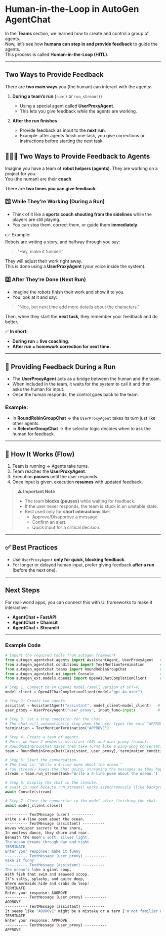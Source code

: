 # Human-in-the-Loop in AutoGen AgentChat

In the **Teams** section, we learned how to create and control a group of agents.  
Now, let’s see how **humans can step in and provide feedback** to guide the agents.  
This process is called **Human-in-the-Loop (HITL).**

---

## Two Ways to Provide Feedback
There are **two main ways** you (the human) can interact with the agents:

1. **During a team’s run** (`run()` or `run_stream()`)  
   - Using a special agent called **UserProxyAgent**.  
   - This lets you give feedback *while* the agents are working.  

2. **After the run finishes**  
   - Provide feedback as input to the **next run**.  
   - Example: after agents finish one task, you give corrections or instructions before starting the next task.  


## 🧑‍🤝‍🧑 Two Ways to Provide Feedback to Agents  

Imagine you have a team of **robot helpers (agents)**. They are working on a project for you.  
You (the human) are their **coach**.  

There are **two times you can give feedback**:

### 1️⃣ While They’re Working (During a Run)  
- Think of it like a **sports coach shouting from the sidelines** while the players are still playing.  
- You can stop them, correct them, or guide them **immediately**.  

👉 Example:  
Robots are writing a story, and halfway through you say:  
> "Hey, make it funnier!"  

They will adjust their work right away.  
This is done using a **UserProxyAgent** (your voice inside the system).  


### 2️⃣ After They’re Done (Next Run)  
- Imagine the robots finish their work and show it to you.  
- You look at it and say:  
> "Nice, but next time add more details about the characters."  

Then, when they start the **next task**, they remember your feedback and do better.  


✅ **In short:**  
- **During run = live coaching.**  
- **After run = homework correction for next time.**

---

## 🔹 Providing Feedback During a Run
- The **UserProxyAgent** acts as a bridge between the human and the team.  
- When included in the team, it waits for the system to call it and then asks the human for input.  
- Once the human responds, the control goes back to the team.

### Example:
- In **RoundRobinGroupChat** → the `UserProxyAgent` takes its turn just like other agents.  
- In **SelectorGroupChat** → the selector logic decides when to ask the human for feedback.

---

## 🔹 How It Works (Flow)
1. Team is running → Agents take turns.  
2. Team reaches the **UserProxyAgent**.  
3. Execution **pauses** until the user responds.  
4. Once input is given, execution **resumes** with updated feedback.  

> ⚠️ **Important Note**  
> - The team **blocks (pauses)** while waiting for feedback.  
> - If the user never responds, the team is stuck in an unstable state.  
> - Best used only for **short interactions** like:
>   - Approve/Disapprove a message.  
>   - Confirm an alert.  
>   - Quick input for a critical decision.  

---

## ✅ Best Practices
- Use `UserProxyAgent` **only for quick, blocking feedback**.  
- For longer or delayed human input, prefer giving feedback **after a run** (before the next one).  

---

## Next Steps
For real-world apps, you can connect this with UI frameworks to make it interactive:
- **AgentChat + FastAPI**  
- **AgentChat + ChainLit**  
- **AgentChat + Streamlit**

---

### Example Code

```python
# Import the required tools from autogen framework
from autogen_agentchat.agents import AssistantAgent, UserProxyAgent   # Agents (AI + human proxy)
from autogen_agentchat.conditions import TextMentionTermination       # Condition to stop chat
from autogen_agentchat.teams import RoundRobinGroupChat               # Manages chat flow between agents
from autogen_agentchat.ui import Console                              # Shows chat in the console
from autogen_ext.models.openai import OpenAIChatCompletionClient      # OpenAI model connection

# Step 1: Connect to an OpenAI model (small version of GPT-4).
model_client = OpenAIChatCompletionClient(model="gpt-4o-mini")

# Step 2: Create two agents
assistant = AssistantAgent("assistant", model_client=model_client)   # The AI assistant
user_proxy = UserProxyAgent("user_proxy", input_func=input)          # Represents the human (takes input from console)

# Step 3: Set a stop condition for the chat.
# The chat will automatically stop when the user types the word "APPROVE".
termination = TextMentionTermination("APPROVE")

# Step 4: Create a team of agents.
# Here, we have 2 members: assistant (AI) and user_proxy (human).
# RoundRobinGroupChat makes them take turns like a ping-pong conversation.
team = RoundRobinGroupChat([assistant, user_proxy], termination_condition=termination)

# Step 5: Start the conversation.
# The task is: "Write a 4-line poem about the ocean."
# run_stream() keeps the chat going, streaming the messages as they happen.
stream = team.run_stream(task="Write a 4-line poem about the ocean.")

# Step 6: Display the chat in the console.
# await is used because run_stream() works asynchronously (like background tasks).
await Console(stream)

# Step 7: Close the connection to the model after finishing the chat.
await model_client.close()


```

```bash
---------- TextMessage (user) ----------
Write a 4-line poem about the ocean.
---------- TextMessage (assistant) ----------
Waves whisper secrets to the shore,  
In endless dance, they churn and roar.  
Beneath the moon's soft, silver light,  
The ocean dreams through day and night.  
TERMINATE
Enter your response: make it funny
---------- TextMessage (user_proxy) ----------
make it funny
---------- TextMessage (assistant) ----------
The ocean's like a giant soup,  
With fish that swim and seaweed scoop.  
It’s salty, splashy, and quite deep,  
Where mermaids hide and crabs do leap!  
TERMINATE
Enter your response: AOOROVE
---------- TextMessage (user_proxy) ----------
AOOROVE
---------- TextMessage (assistant) ----------
It seems like "AOOROVE" might be a mistake or a term I'm not familiar with. Could you clarify or provide more context? I'm here to help!  
TERMINATE
Enter your response: APPROVE
---------- TextMessage (user_proxy) ----------
APPROVE


```
